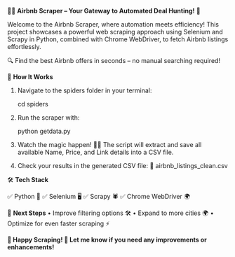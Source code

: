 🏡✨ **Airbnb Scraper – Your Gateway to Automated Deal Hunting!** 🚀

Welcome to the Airbnb Scraper, where automation meets efficiency! This project showcases a powerful web scraping approach using Selenium and Scrapy in Python, combined with Chrome WebDriver, to fetch Airbnb listings effortlessly.

🔍 Find the best Airbnb offers in seconds – no manual searching required!

🚀 **How It Works**
1.	Navigate to the spiders folder in your terminal:

	cd spiders
  
3.	Run the scraper with:

  	python getdata.py
  	

4.	Watch the magic happen! 🎩✨ The script will extract and save all available Name, Price, and Link details into a CSV file.

5.	Check your results in the generated CSV file:
  📂 airbnb_listings_clean.csv



🛠 **Tech Stack**

✅ Python 🐍
✅ Selenium 🖥️
✅ Scrapy 🕷️
✅ Chrome WebDriver 🌍


🎯 **Next Steps**
	•	Improve filtering options 🛠️
	•	Expand to more cities 🌍
	•	Optimize for even faster scraping ⚡

 **🚀 Happy Scraping! 🎉 Let me know if you need any improvements or enhancements!**
